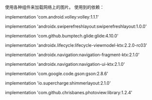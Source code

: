 使用各种组件来加载网络上的图片。
使用到的依赖：

implementation 'com.android.volley:volley:1.1.1'

implementation 'androidx.swiperefreshlayout:swiperefreshlayout:1.0.0'

implementation 'com.github.bumptech.glide:glide:4.10.0'

implementation 'androidx.lifecycle:lifecycle-viewmodel-ktx:2.2.0-rc03'

implementation 'androidx.navigation:navigation-fragment-ktx:2.1.0'

implementation 'androidx.navigation:navigation-ui-ktx:2.1.0'

implementation 'com.google.code.gson:gson:2.8.6'

implementation 'io.supercharge:shimmerlayout:2.1.0'

implementation 'com.github.chrisbanes.photoview:library:1.2.4'